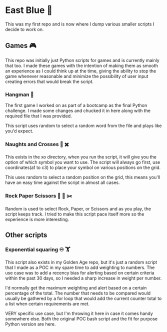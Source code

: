 # East Blue :ocean:

This was my first repo and is now where I dump various smaller scripts I decide to work on. 


## Games :video_game:

This repo was initially just Python scripts for games and is currently mainly that too. I made these games with the intention of making them as smooth an experience as I could think up at the time, giving the ability to stop the game whenever reasonable and minimize the possibility of user input creating errors that would break the script.


### Hangman :standing_person:

The first game I worked on as part of a bootcamp as the final Python challenge. I made some changes and chucked it in here along with the required file that I was provided.

This script uses random to select a random word from the file and plays like you'd expect.


### Naughts and Crosses :radio_button: :heavy_multiplication_x: 

This exists in the xo directory, when you run the script, it will give you the option of which symbol you want to use. The script will always go first, use coordinates(a1 to c3) to place your symbol on various positions on the grid.

This uses random to select a random position on the grid, this means you'll have an easy time against the script in almost all cases.


### Rock Paper Scissors :gem: :page_facing_up: :scissors:
Random is used to select Rock, Paper, or Scissors and as you play, the script keeps track. I tried to make this script pace itself more so the experience is more interesting.


## Other scripts

### Exponential squaring :infinity: :weight_lifting:

This script also exists in my Golden Age repo, but it's just a random script that I made as a POC in my spare time to add weighting to numbers. The use case was to add a recency bias for alerting based on certain criteria within the past 30 days, so I needed a sharp increase in weight per number. 

I'd normally get the maximum weighting and alert based on a certain percentage of the total. The number that needs to be compared would usually be gathered by a for loop that would add the current counter total to a list when certain requirements are met.

VERY specific use case, but I'm throwing it here in case it comes handy somewhere else. Both the original POC bash script and the fit for purpose Python version are here. 
